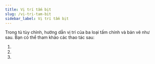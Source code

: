 ```yaml
---
title: Vị trí tấm bịt
slug: /vi-tri-tam-bit
sidebar_label: Vị trí tấm bịt
---
```


Trong tủ tùy chỉnh, hướng dẫn vị trí của ba loại tấm chính và bản vẽ như sau. Bạn có thể tham khảo các thao tác sau:

1. 

2. 

3.